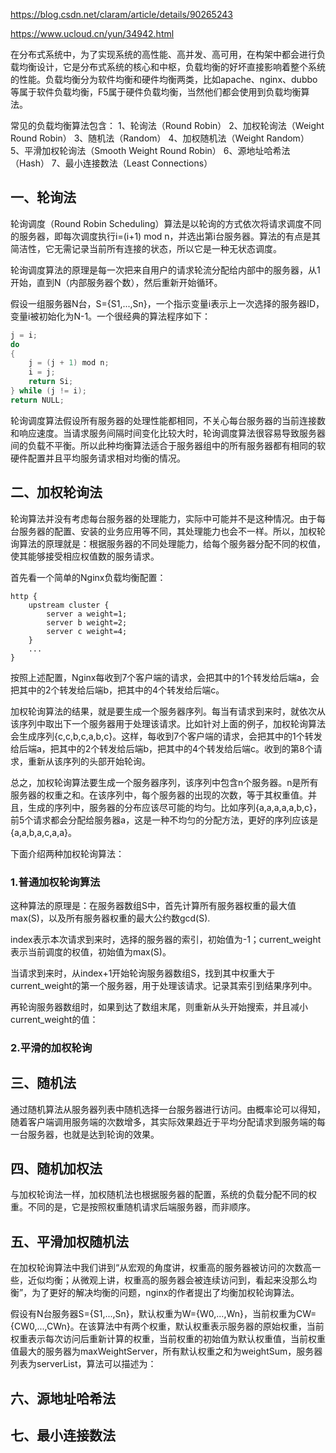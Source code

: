 https://blog.csdn.net/claram/article/details/90265243

https://www.ucloud.cn/yun/34942.html

在分布式系统中，为了实现系统的高性能、高并发、高可用，在构架中都会进行负载均衡设计，它是分布式系统的核心和中枢，负载均衡的好坏直接影响着整个系统的性能。负载均衡分为软件均衡和硬件均衡两类，比如apache、nginx、dubbo 等属于软件负载均衡，F5属于硬件负载均衡，当然他们都会使用到负载均衡算法。

常见的负载均衡算法包含：
1、轮询法（Round Robin）
2、加权轮询法（Weight Round Robin）
3、随机法（Random）
4、加权随机法（Weight Random）
5、平滑加权轮询法（Smooth Weight Round Robin）
6、源地址哈希法（Hash）
7、最小连接数法（Least Connections）

## 一、轮询法

轮询调度（Round Robin Scheduling）算法是以轮询的方式依次将请求调度不同的服务器，即每次调度执行i=(i+1) mod n，并选出第i台服务器。算法的有点是其简洁性，它无需记录当前所有连接的状态，所以它是一种无状态调度。

轮询调度算法的原理是每一次把来自用户的请求轮流分配给内部中的服务器，从1开始，直到N（内部服务器个数），然后重新开始循环。

假设一组服务器N台，S={S1,...,Sn}，一个指示变量i表示上一次选择的服务器ID，变量i被初始化为N-1。一个很经典的算法程序如下：

```java
j = i;
do
{
    j = (j + 1) mod n;
    i = j;
    return Si;
} while (j != i);
return NULL;
```

轮询调度算法假设所有服务器的处理性能都相同，不关心每台服务器的当前连接数和响应速度。当请求服务间隔时间变化比较大时，轮询调度算法很容易导致服务器间的负载不平衡。所以此种均衡算法适合于服务器组中的所有服务器都有相同的软硬件配置并且平均服务请求相对均衡的情况。

## 二、加权轮询法

轮询算法并没有考虑每台服务器的处理能力，实际中可能并不是这种情况。由于每台服务器的配置、安装的业务应用等不同，其处理能力也会不一样。所以，加权轮询算法的原理就是：根据服务器的不同处理能力，给每个服务器分配不同的权值，使其能够接受相应权值数的服务请求。

首先看一个简单的Nginx负载均衡配置：

```
http {  
    upstream cluster {  
        server a weight=1;  
        server b weight=2;  
        server c weight=4;  
    }  
    ...
}
```

按照上述配置，Nginx每收到7个客户端的请求，会把其中的1个转发给后端a，会把其中的2个转发给后端b，把其中的4个转发给后端c。

加权轮询算法的结果，就是要生成一个服务器序列。每当有请求到来时，就依次从该序列中取出下一个服务器用于处理该请求。比如针对上面的例子，加权轮询算法会生成序列{c,c,b,c,a,b,c}。这样，每收到7个客户端的请求，会把其中的1个转发给后端a，把其中的2个转发给后端b，把其中的4个转发给后端c。收到的第8个请求，重新从该序列的头部开始轮询。

总之，加权轮询算法要生成一个服务器序列，该序列中包含n个服务器。n是所有服务器的权重之和。在该序列中，每个服务器的出现的次数，等于其权重值。并且，生成的序列中，服务器的分布应该尽可能的均匀。比如序列{a,a,a,a,a,b,c}，前5个请求都会分配给服务器a，这是一种不均匀的分配方法，更好的序列应该是{a,a,b,a,c,a,a}。

下面介绍两种加权轮询算法：

### 1.普通加权轮询算法

这种算法的原理是：在服务器数组S中，首先计算所有服务器权重的最大值max(S)，以及所有服务器权重的最大公约数gcd(S).

index表示本次请求到来时，选择的服务器的索引，初始值为-1；current_weight表示当前调度的权值，初始值为max(S)。

当请求到来时，从index+1开始轮询服务器数组S，找到其中权重大于current_weight的第一个服务器，用于处理该请求。记录其索引到结果序列中。

再轮询服务器数组时，如果到达了数组末尾，则重新从头开始搜索，并且减小current_weight的值：

### 2.平滑的加权轮询

## 三、随机法

通过随机算法从服务器列表中随机选择一台服务器进行访问。由概率论可以得知，随着客户端调用服务端的次数增多，其实际效果趋近于平均分配请求到服务端的每一台服务器，也就是达到轮询的效果。

## 四、随机加权法

与加权轮询法一样，加权随机法也根据服务器的配置，系统的负载分配不同的权重。不同的是，它是按照权重随机请求后端服务器，而非顺序。

## 五、平滑加权随机法

在加权轮询算法中我们讲到“从宏观的角度讲，权重高的服务器被访问的次数高一些，近似均衡；从微观上讲，权重高的服务器会被连续访问到，看起来没那么均衡”，为了更好的解决均衡的问题，nginx的作者提出了均衡加权轮询算法。

假设有N台服务器S={S1,...,Sn}，默认权重为W={W0,...,Wn}，当前权重为CW={CW0,...,CWn}。在该算法中有两个权重，默认权重表示服务器的原始权重，当前权重表示每次访问后重新计算的权重，当前权重的初始值为默认权重值，当前权重值最大的服务器为maxWeightServer，所有默认权重之和为weightSum，服务器列表为serverList，算法可以描述为：

## 六、源地址哈希法

## 七、最小连接数法

